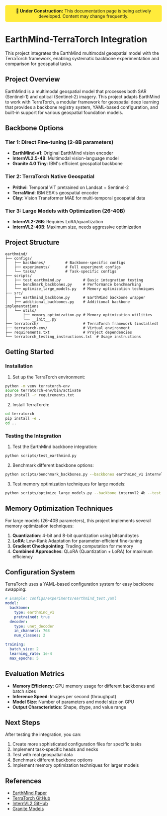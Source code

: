 <div align="center" style="background-color: #ffeb3b; padding: 10px; border-radius: 5px; margin-bottom: 20px;">
  <strong>🚧 Under Construction:</strong> This documentation page is being actively developed. Content may change frequently.
</div>


# EarthMind-TerraTorch Integration

This project integrates the EarthMind multimodal geospatial model with the TerraTorch framework, enabling systematic backbone experimentation and comparison for geospatial tasks.

## Project Overview

EarthMind is a multimodal geospatial model that processes both SAR (Sentinel-1) and optical (Sentinel-2) imagery. This project adapts EarthMind to work with TerraTorch, a modular framework for geospatial deep learning that provides a backbone registry system, YAML-based configuration, and built-in support for various geospatial foundation models.

## Backbone Options

### Tier 1: Direct Fine-tuning (2-8B parameters)
- **EarthMind-v1**: Original EarthMind vision encoder
- **InternVL2.5-4B**: Multimodal vision-language model
- **Granite 4.0 Tiny**: IBM's efficient geospatial backbone

### Tier 2: TerraTorch Native Geospatial
- **Prithvi**: Temporal ViT pretrained on Landsat + Sentinel-2
- **TerraMind**: IBM ESA's geospatial encoder
- **Clay**: Vision Transformer MAE for multi-temporal geospatial data

### Tier 3: Large Models with Optimization (26-40B)
- **InternVL2-26B**: Requires LoRA/quantization
- **InternVL2-40B**: Maximum size, needs aggressive optimization

## Project Structure

```
earthmind/
├── configs/
│   ├── backbones/         # Backbone-specific configs
│   ├── experiments/       # Full experiment configs
│   └── tasks/             # Task-specific configs
├── scripts/
│   ├── test_earthmind.py          # Basic integration testing
│   ├── benchmark_backbones.py     # Performance benchmarking
│   └── optimize_large_models.py   # Memory optimization techniques
├── src/
│   ├── earthmind_backbone.py      # EarthMind backbone wrapper
│   ├── additional_backbones.py    # Additional backbone implementations
│   └── utils/
│       ├── memory_optimization.py # Memory optimization utilities
│       └── __init__.py
├── terratorch/                    # TerraTorch framework (installed)
├── terratorch-env/                # Virtual environment
├── requirements.txt               # Project dependencies
└── terratorch_testing_instructions.txt  # Usage instructions
```

## Getting Started

### Installation

1. Set up the TerraTorch environment:
```bash
python -m venv terratorch-env
source terratorch-env/bin/activate
pip install -r requirements.txt
```

2. Install TerraTorch:
```bash
cd terratorch
pip install -e .
cd ..
```

### Testing the Integration

1. Test the EarthMind backbone integration:
```bash
python scripts/test_earthmind.py
```

2. Benchmark different backbone options:
```bash
python scripts/benchmark_backbones.py --backbones earthmind_v1 internvl2_4b granite_4_tiny
```

3. Test memory optimization techniques for large models:
```bash
python scripts/optimize_large_models.py --backbone internvl2_4b --test all
```

## Memory Optimization Techniques

For large models (26-40B parameters), this project implements several memory optimization techniques:

1. **Quantization**: 4-bit and 8-bit quantization using bitsandbytes
2. **LoRA**: Low-Rank Adaptation for parameter-efficient fine-tuning
3. **Gradient Checkpointing**: Trading computation for memory
4. **Combined Approaches**: QLoRA (Quantization + LoRA) for maximum efficiency

## Configuration System

TerraTorch uses a YAML-based configuration system for easy backbone swapping:

```yaml
# Example: configs/experiments/earthmind_test.yaml
model:
  backbone:
    type: earthmind_v1
    pretrained: true
  decoder:
    type: unet_decoder
    in_channels: 768
    num_classes: 2

training:
  batch_size: 2
  learning_rate: 1e-4
  max_epochs: 5
```

## Evaluation Metrics

- **Memory Efficiency**: GPU memory usage for different backbones and batch sizes
- **Inference Speed**: Images per second (throughput)
- **Model Size**: Number of parameters and model size on GPU
- **Output Characteristics**: Shape, dtype, and value range

## Next Steps

After testing the integration, you can:

1. Create more sophisticated configuration files for specific tasks
2. Implement task-specific heads and necks
3. Test with real geospatial data
4. Benchmark different backbone options
5. Implement memory optimization techniques for larger models

## References

- [EarthMind Paper](https://arxiv.org/abs/2401.09647)
- [TerraTorch GitHub](https://github.com/IBM/terratorch)
- [InternVL2 GitHub](https://github.com/OpenGVLab/InternVL)
- [Granite Models](https://github.com/ibm-granite/models)
